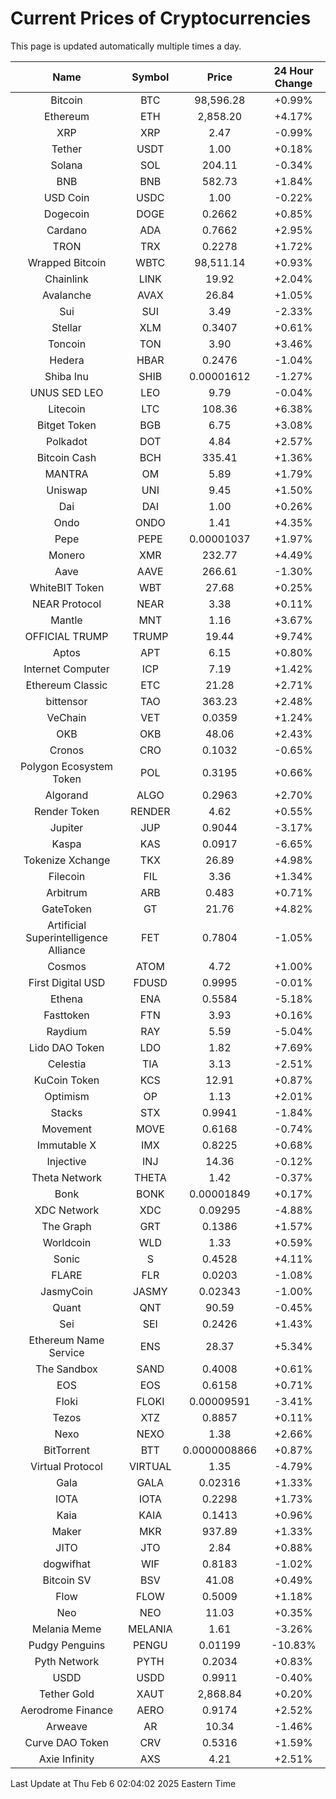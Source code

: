 # Current Prices of Cryptocurrencies
This page is updated automatically multiple times a day.

| Name | Symbol | Price | 24 Hour Change |
| :---: |:---:| :---: | :---: |
| Bitcoin | BTC | 98,596.28 | +0.99% |
| Ethereum | ETH | 2,858.20 | +4.17% |
| XRP | XRP | 2.47 | -0.99% |
| Tether | USDT | 1.00 | +0.18% |
| Solana | SOL | 204.11 | -0.34% |
| BNB | BNB | 582.73 | +1.84% |
| USD Coin | USDC | 1.00 | -0.22% |
| Dogecoin | DOGE | 0.2662 | +0.85% |
| Cardano | ADA | 0.7662 | +2.95% |
| TRON | TRX | 0.2278 | +1.72% |
| Wrapped Bitcoin | WBTC | 98,511.14 | +0.93% |
| Chainlink | LINK | 19.92 | +2.04% |
| Avalanche | AVAX | 26.84 | +1.05% |
| Sui | SUI | 3.49 | -2.33% |
| Stellar | XLM | 0.3407 | +0.61% |
| Toncoin | TON | 3.90 | +3.46% |
| Hedera | HBAR | 0.2476 | -1.04% |
| Shiba Inu | SHIB | 0.00001612 | -1.27% |
| UNUS SED LEO | LEO | 9.79 | -0.04% |
| Litecoin | LTC | 108.36 | +6.38% |
| Bitget Token | BGB | 6.75 | +3.08% |
| Polkadot | DOT | 4.84 | +2.57% |
| Bitcoin Cash | BCH | 335.41 | +1.36% |
| MANTRA | OM | 5.89 | +1.79% |
| Uniswap | UNI | 9.45 | +1.50% |
| Dai | DAI | 1.00 | +0.26% |
| Ondo | ONDO | 1.41 | +4.35% |
| Pepe | PEPE | 0.00001037 | +1.97% |
| Monero | XMR | 232.77 | +4.49% |
| Aave | AAVE | 266.61 | -1.30% |
| WhiteBIT Token | WBT | 27.68 | +0.25% |
| NEAR Protocol | NEAR | 3.38 | +0.11% |
| Mantle | MNT | 1.16 | +3.67% |
| OFFICIAL TRUMP | TRUMP | 19.44 | +9.74% |
| Aptos | APT | 6.15 | +0.80% |
| Internet Computer | ICP | 7.19 | +1.42% |
| Ethereum Classic | ETC | 21.28 | +2.71% |
| bittensor | TAO | 363.23 | +2.48% |
| VeChain | VET | 0.0359 | +1.24% |
| OKB | OKB | 48.06 | +2.43% |
| Cronos | CRO | 0.1032 | -0.65% |
| Polygon Ecosystem Token | POL | 0.3195 | +0.66% |
| Algorand | ALGO | 0.2963 | +2.70% |
| Render Token | RENDER | 4.62 | +0.55% |
| Jupiter | JUP | 0.9044 | -3.17% |
| Kaspa | KAS | 0.0917 | -6.65% |
| Tokenize Xchange | TKX | 26.89 | +4.98% |
| Filecoin | FIL | 3.36 | +1.34% |
| Arbitrum | ARB | 0.483 | +0.71% |
| GateToken | GT | 21.76 | +4.82% |
| Artificial Superintelligence Alliance | FET | 0.7804 | -1.05% |
| Cosmos | ATOM | 4.72 | +1.00% |
| First Digital USD | FDUSD | 0.9995 | -0.01% |
| Ethena | ENA | 0.5584 | -5.18% |
| Fasttoken | FTN | 3.93 | +0.16% |
| Raydium | RAY | 5.59 | -5.04% |
| Lido DAO Token | LDO | 1.82 | +7.69% |
| Celestia | TIA | 3.13 | -2.51% |
| KuCoin Token | KCS | 12.91 | +0.87% |
| Optimism | OP | 1.13 | +2.01% |
| Stacks | STX | 0.9941 | -1.84% |
| Movement | MOVE | 0.6168 | -0.74% |
| Immutable X | IMX | 0.8225 | +0.68% |
| Injective | INJ | 14.36 | -0.12% |
| Theta Network | THETA | 1.42 | -0.37% |
| Bonk | BONK | 0.00001849 | +0.17% |
| XDC Network | XDC | 0.09295 | -4.88% |
| The Graph | GRT | 0.1386 | +1.57% |
| Worldcoin | WLD | 1.33 | +0.59% |
| Sonic | S | 0.4528 | +4.11% |
| FLARE | FLR | 0.0203 | -1.08% |
| JasmyCoin | JASMY | 0.02343 | -1.00% |
| Quant | QNT | 90.59 | -0.45% |
| Sei | SEI | 0.2426 | +1.43% |
| Ethereum Name Service | ENS | 28.37 | +5.34% |
| The Sandbox | SAND | 0.4008 | +0.61% |
| EOS | EOS | 0.6158 | +0.71% |
| Floki | FLOKI | 0.00009591 | -3.41% |
| Tezos | XTZ | 0.8857 | +0.11% |
| Nexo | NEXO | 1.38 | +2.66% |
| BitTorrent | BTT | 0.0000008866 | +0.87% |
| Virtual Protocol | VIRTUAL | 1.35 | -4.79% |
| Gala | GALA | 0.02316 | +1.33% |
| IOTA | IOTA | 0.2298 | +1.73% |
| Kaia | KAIA | 0.1413 | +0.96% |
| Maker | MKR | 937.89 | +1.33% |
| JITO | JTO | 2.84 | +0.88% |
| dogwifhat | WIF | 0.8183 | -1.02% |
| Bitcoin SV | BSV | 41.08 | +0.49% |
| Flow | FLOW | 0.5009 | +1.18% |
| Neo | NEO | 11.03 | +0.35% |
| Melania Meme | MELANIA | 1.61 | -3.26% |
| Pudgy Penguins | PENGU | 0.01199 | -10.83% |
| Pyth Network | PYTH | 0.2034 | +0.83% |
| USDD | USDD | 0.9911 | -0.40% |
| Tether Gold | XAUT | 2,868.84 | +0.20% |
| Aerodrome Finance | AERO | 0.9174 | +2.52% |
| Arweave | AR | 10.34 | -1.46% |
| Curve DAO Token | CRV | 0.5316 | +1.59% |
| Axie Infinity | AXS | 4.21 | +2.51% |

Last Update at Thu Feb  6 02:04:02 2025 Eastern Time